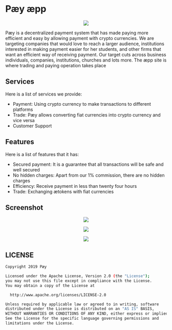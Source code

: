 # Pæy æpp

<p align="center">
  <img src="https://aepp-paey.web.app/assets/images/logo-text.png">
</p>

Pæy is a decentralized payment system that has made paying more efficient and easy by allowing payment with crypto currencies. We are targeting companies that would love to reach a larger audience, institutions interested in making payment easier for her students, and other firms that want an efficient way of receiving payment. Our target cuts across business individuals, companies, institutions, churches and lots more. The æpp site is where trading and paying operation takes place

## Services

Here is a list of services we provide:

- Payment: Using crypto currency to make transactions to different platforms
- Trade: Pæy allows converting fiat currencies into crypto currency and vice versa
- Customer Support

## Features

Here is a list of features that it has:

- Secured payment: It is a guarantee that all transactions will be safe and well secured
- No hidden charges: Apart from our 1% commission, there are no hidden charges
- Efficiency: Receive payment in less than twenty four hours
- Trade: Exchanging ætokens with fiat currencies

## Screenshot

<p align="center">
  <img src="https://i.ibb.co/P6TPYqG/1.png">
</p>
<p align="center">
  <img src="https://i.ibb.co/WHK6qP3/5.png">
</p>
<p align="center">
  <img src="https://i.ibb.co/tX61Q9G/Screenshot-from-2019-09-17-00-17-18.png">
</p>

## LICENSE

```bash
Copyright 2019 Pæy

Licensed under the Apache License, Version 2.0 (the "License");
you may not use this file except in compliance with the License.
You may obtain a copy of the License at

  http://www.apache.org/licenses/LICENSE-2.0

Unless required by applicable law or agreed to in writing, software
distributed under the License is distributed on an "AS IS" BASIS,
WITHOUT WARRANTIES OR CONDITIONS OF ANY KIND, either express or implied.
See the License for the specific language governing permissions and
limitations under the License.
```
